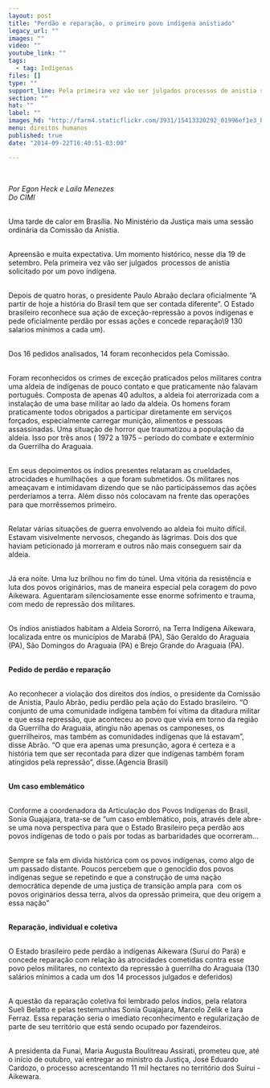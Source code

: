 ```yaml
---
layout: post
title: "Perdão e reparação, o primeiro povo indígena anistiado"
legacy_url: ""
images: ""
video: ""
youtube_link: ""
tags:
  - tag: Indígenas
files: []
type: ""
support_line: Pela primeira vez vão ser julgados processos de anistia solicitado por um povo indígena.
section: ""
hat: ""
label: ""
images_hd: "http://farm4.staticflickr.com/3931/15413320292_01996ef1e3_b.jpg"
menu: direitos humanos
published: true
date: "2014-09-22T16:40:51-03:00"

---
```

<p>&nbsp;</p>

<p><em>Por Egon Heck e Laila Menezes<br />
Do CIMI</em></p>

<p><br />
Uma tarde de calor em Bras&iacute;lia. No Minist&eacute;rio da Justi&ccedil;a mais uma sess&atilde;o ordin&aacute;ria da Comiss&atilde;o da Anistia.</p>

<p><br />
Apreens&atilde;o e muita expectativa. Um momento hist&oacute;rico, nesse dia 19 de setembro. Pela primeira vez v&atilde;o ser julgados &nbsp;processos de anistia solicitado por um povo ind&iacute;gena.</p>

<p><br />
Depois de quatro horas, o presidente Paulo Abra&atilde;o declara oficialmente &ldquo;A partir de hoje a hist&oacute;ria do Brasil tem que ser contada diferente&rdquo;. O Estado brasileiro reconhece sua a&ccedil;&atilde;o de exce&ccedil;&atilde;o-repress&atilde;o a povos ind&iacute;genas e pede oficialmente perd&atilde;o por essas a&ccedil;&otilde;es e concede repara&ccedil;&atilde;o\9 130 salarios m&iacute;nimos a cada um).</p>

<p><br />
Dos 16 pedidos analisados, 14 foram reconhecidos pela Comiss&atilde;o.</p>

<p><br />
Foram reconhecidos os crimes de exce&ccedil;&atilde;o praticados pelos militares contra uma aldeia de ind&iacute;genas de pouco contato e que praticamente n&atilde;o falavam portugu&ecirc;s. Composta de apenas 40 adultos, a aldeia foi aterrorizada com a instala&ccedil;&atilde;o de uma base militar ao lado da aldeia. Os homens foram praticamente todos obrigados a participar diretamente em servi&ccedil;os for&ccedil;ados, especialmente carregar muni&ccedil;&atilde;o, alimentos e pessoas assassinadas. Uma situa&ccedil;&atilde;o de horror que traumatizou a popula&ccedil;&atilde;o da aldeia. Isso por tr&ecirc;s anos ( 1972 a 1975 &ndash; per&iacute;odo do combate e exterm&iacute;nio da Guerrilha do Araguaia.</p>

<p><br />
Em seus depoimentos os &iacute;ndios presentes relataram as crueldades, atrocidades e humilha&ccedil;&otilde;es &nbsp;a que foram submetidos. Os militares nos amea&ccedil;avam e intimidavam dizendo que se n&atilde;o particip&aacute;ssemos das a&ccedil;&otilde;es perder&iacute;amos a terra. Al&eacute;m disso n&oacute;s colocavam na frente das opera&ccedil;&otilde;es para que morr&ecirc;ssemos primeiro.</p>

<p><br />
Relatar v&aacute;rias situa&ccedil;&otilde;es de guerra envolvendo ao aldeia foi muito dif&iacute;cil. Estavam visivelmente nervosos, chegando &agrave;s l&aacute;grimas. Dois dos que haviam peticionado j&aacute; morreram e outros n&atilde;o mais conseguem sair da aldeia.</p>

<p><br />
J&aacute; era noite. Uma luz brilhou no fim do t&uacute;nel. Uma vit&oacute;ria da resist&ecirc;ncia e luta dos povos origin&aacute;rios, mas de maneira especial pela coragem do povo Aikewara. Aguentaram silenciosamente esse enorme sofrimento e trauma, com medo de repress&atilde;o dos militares.</p>

<p><br />
Os &iacute;ndios anistiados habitam a Aldeia Sororr&oacute;, na Terra Ind&iacute;gena Aikewara, localizada entre os munic&iacute;pios de Marab&aacute; (PA), S&atilde;o Geraldo do Araguaia (PA), S&atilde;o Domingos do Araguaia (PA) e Brejo Grande do Araguaia (PA).</p>

<p><br />
<strong>Pedido de perd&atilde;o e repara&ccedil;&atilde;o</strong></p>

<p><br />
Ao reconhecer a viola&ccedil;&atilde;o dos direitos dos &iacute;ndios, o presidente da Comiss&atilde;o de Anistia, Paulo Abr&atilde;o, pediu perd&atilde;o pela a&ccedil;&atilde;o do Estado brasileiro. &ldquo;O conjunto de uma comunidade ind&iacute;gena tamb&eacute;m foi v&iacute;tima da ditadura militar e que essa repress&atilde;o, que aconteceu ao povo que vivia em torno da regi&atilde;o da Guerrilha do Araguaia, atingiu n&atilde;o apenas os camponeses, os guerrilheiros, mas tamb&eacute;m as comunidades ind&iacute;genas que l&aacute; estavam&rdquo;, disse Abr&atilde;o. &ldquo;O que era apenas uma presun&ccedil;&atilde;o, agora &eacute; certeza e a hist&oacute;ria tem que ser recontada para dizer que ind&iacute;genas tamb&eacute;m foram atingidos pela repress&atilde;o&rdquo;, disse.(Agencia Brasil)</p>

<p><br />
<strong>Um caso emblem&aacute;tico</strong></p>

<p><br />
Conforme a coordenadora da Articula&ccedil;&atilde;o dos Povos Ind&iacute;genas do Brasil, Sonia Guajajara, trata-se de &ldquo;um caso emblem&aacute;tico, pois, atrav&eacute;s dele abre-se uma nova perspectiva para que o Estado Brasileiro pe&ccedil;a perd&atilde;o aos povos ind&iacute;genas de todo o pa&iacute;s por todas as barbaridades que ocorreram...</p>

<p><br />
Sempre se fala em d&iacute;vida hist&oacute;rica com os povos ind&iacute;genas, como algo de um passado distante. Poucos percebem que o genoc&iacute;dio dos povos ind&iacute;genas segue se repetindo e que a constru&ccedil;&atilde;o de uma na&ccedil;&atilde;o democr&aacute;tica depende de uma justi&ccedil;a de transi&ccedil;&atilde;o ampla para &nbsp;com os povos origin&aacute;rios dessa terra, alvos da opress&atilde;o primeira, que deu origem a essa na&ccedil;&atilde;o&rdquo;</p>

<p><br />
<strong>Repara&ccedil;&atilde;o, individual e coletiva</strong></p>

<p><br />
O Estado brasileiro pede perd&atilde;o a ind&iacute;genas Aikewara (Surui do Par&aacute;) e concede repara&ccedil;&atilde;o com rela&ccedil;&atilde;o &agrave;s atrocidades cometidas contra esse povo pelos militares, no contexto da repress&atilde;o &agrave; guerrilha do Araguaia (130 sal&aacute;rios m&iacute;nimos a cada um dos 14 processos julgados e deferidos)</p>

<p><br />
A quest&atilde;o da repara&ccedil;&atilde;o coletiva foi lembrado pelos &iacute;ndios, pela relatora Sueli Belatto e pelas testemunhas Sonia Guajajara, Marcelo Zelik e Iara Ferraz. Essa repara&ccedil;&atilde;o seria o imediato reconhecimento e regulariza&ccedil;&atilde;o de parte de seu territ&oacute;rio que est&aacute; sendo ocupado por fazendeiros.</p>

<p><br />
A presidenta da Funai, Maria Augusta Boulitreau Assirati, prometeu que, at&eacute; o in&iacute;cio de outubro, vai entregar ao ministro da Justi&ccedil;a, Jos&eacute; Eduardo Cardozo, o processo acrescentando 11 mil hectares no territ&oacute;rio dos Suirui - Aikewara.</p>
